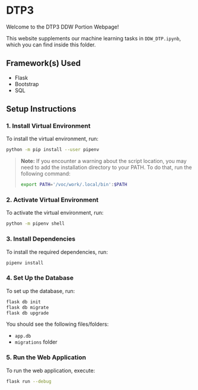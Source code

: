 # DTP3

Welcome to the DTP3 DDW Portion Webpage!

This website supplements our machine learning tasks in `DDW_DTP.ipynb`, which you can find inside this folder.

## Framework(s) Used
- Flask
- Bootstrap
- SQL

## Setup Instructions

### 1. Install Virtual Environment

To install the virtual environment, run:
```sh
python -m pip install --user pipenv
```

> **Note:** If you encounter a warning about the script location, you may need to add the installation directory to your PATH. To do that, run the following command:
> ```sh
> export PATH='/voc/work/.local/bin':$PATH
> ```

### 2. Activate Virtual Environment

To activate the virtual environment, run:
```sh
python -m pipenv shell
```

### 3. Install Dependencies

To install the required dependencies, run:
```sh
pipenv install
```

### 4. Set Up the Database

To set up the database, run:
```sh
flask db init
flask db migrate
flask db upgrade
```

You should see the following files/folders:
- `app.db`
- `migrations` folder

### 5. Run the Web Application

To run the web application, execute:
```sh
flask run --debug
```